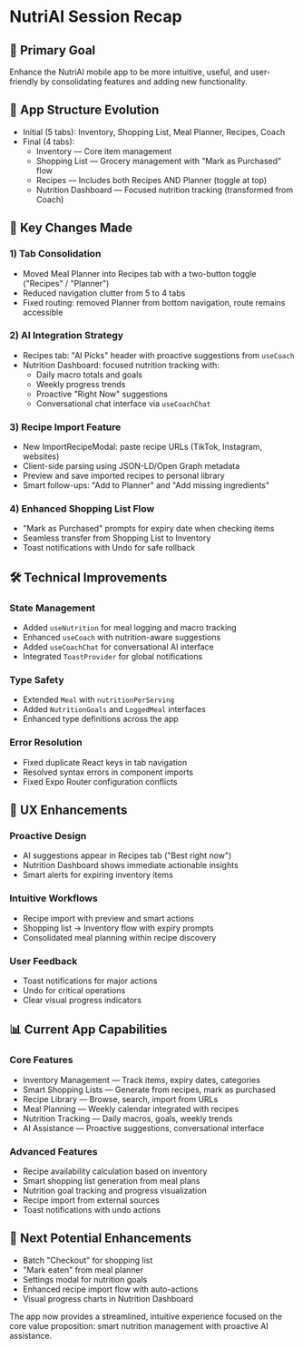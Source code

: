 # NutriAI Session Recap

## 🎯 Primary Goal
Enhance the NutriAI mobile app to be more intuitive, useful, and user-friendly by consolidating features and adding new functionality.

## 📱 App Structure Evolution
- Initial (5 tabs): Inventory, Shopping List, Meal Planner, Recipes, Coach
- Final (4 tabs):
  - Inventory — Core item management
  - Shopping List — Grocery management with "Mark as Purchased" flow
  - Recipes — Includes both Recipes AND Planner (toggle at top)
  - Nutrition Dashboard — Focused nutrition tracking (transformed from Coach)

## 🔑 Key Changes Made

### 1) Tab Consolidation
- Moved Meal Planner into Recipes tab with a two-button toggle ("Recipes" / "Planner")
- Reduced navigation clutter from 5 to 4 tabs
- Fixed routing: removed Planner from bottom navigation, route remains accessible

### 2) AI Integration Strategy
- Recipes tab: "AI Picks" header with proactive suggestions from `useCoach`
- Nutrition Dashboard: focused nutrition tracking with:
  - Daily macro totals and goals
  - Weekly progress trends
  - Proactive "Right Now" suggestions
  - Conversational chat interface via `useCoachChat`

### 3) Recipe Import Feature
- New ImportRecipeModal: paste recipe URLs (TikTok, Instagram, websites)
- Client-side parsing using JSON-LD/Open Graph metadata
- Preview and save imported recipes to personal library
- Smart follow-ups: "Add to Planner" and "Add missing ingredients"

### 4) Enhanced Shopping List Flow
- "Mark as Purchased" prompts for expiry date when checking items
- Seamless transfer from Shopping List to Inventory
- Toast notifications with Undo for safe rollback

## 🛠 Technical Improvements

### State Management
- Added `useNutrition` for meal logging and macro tracking
- Enhanced `useCoach` with nutrition-aware suggestions
- Added `useCoachChat` for conversational AI interface
- Integrated `ToastProvider` for global notifications

### Type Safety
- Extended `Meal` with `nutritionPerServing`
- Added `NutritionGoals` and `LoggedMeal` interfaces
- Enhanced type definitions across the app

### Error Resolution
- Fixed duplicate React keys in tab navigation
- Resolved syntax errors in component imports
- Fixed Expo Router configuration conflicts

## 🎨 UX Enhancements

### Proactive Design
- AI suggestions appear in Recipes tab ("Best right now")
- Nutrition Dashboard shows immediate actionable insights
- Smart alerts for expiring inventory items

### Intuitive Workflows
- Recipe import with preview and smart actions
- Shopping list → Inventory flow with expiry prompts
- Consolidated meal planning within recipe discovery

### User Feedback
- Toast notifications for major actions
- Undo for critical operations
- Clear visual progress indicators

## 📊 Current App Capabilities

### Core Features
- Inventory Management — Track items, expiry dates, categories
- Smart Shopping Lists — Generate from recipes, mark as purchased
- Recipe Library — Browse, search, import from URLs
- Meal Planning — Weekly calendar integrated with recipes
- Nutrition Tracking — Daily macros, goals, weekly trends
- AI Assistance — Proactive suggestions, conversational interface

### Advanced Features
- Recipe availability calculation based on inventory
- Smart shopping list generation from meal plans
- Nutrition goal tracking and progress visualization
- Recipe import from external sources
- Toast notifications with undo actions

## 🚀 Next Potential Enhancements
- Batch "Checkout" for shopping list
- "Mark eaten" from meal planner
- Settings modal for nutrition goals
- Enhanced recipe import flow with auto-actions
- Visual progress charts in Nutrition Dashboard

The app now provides a streamlined, intuitive experience focused on the core value proposition: smart nutrition management with proactive AI assistance.
